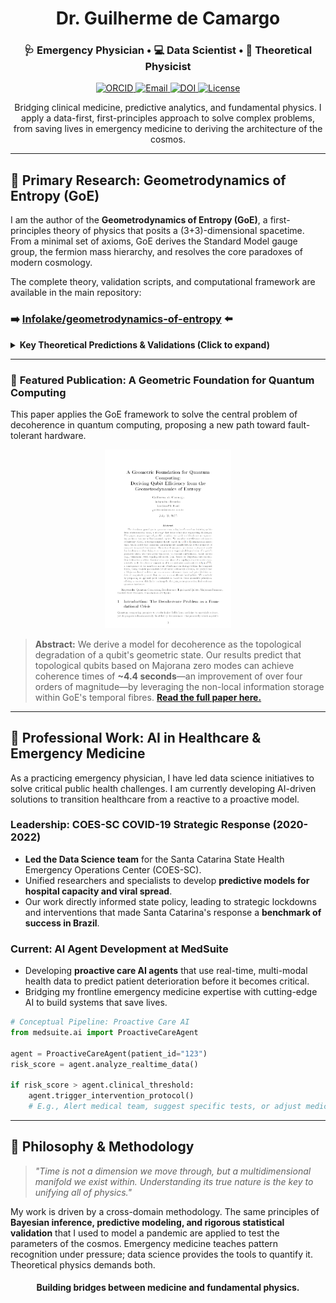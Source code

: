 <div align="center">
  <h1 align="center">Dr. Guilherme de Camargo</h1>
  <h3 align="center">🩺 Emergency Physician • 💻 Data Scientist • 🌌 Theoretical Physicist</h3>
</div>

<div align="center">
  <a href="https://orcid.org/0009-0004-8913-9419">
    <img src="https://img.shields.io/badge/ORCID-0009--0004--8913--9419-green.svg" alt="ORCID"/>
  </a>
  <a href="mailto:guilherme@medsuite.com.br">
    <img src="https://img.shields.io/badge/Email-Contact%20Me-blue.svg" alt="Email"/>
  </a>
  <a href="https://doi.org/10.5281/zenodo.15846267">
    <img src="https://zenodo.org/badge/DOI/10.5281/zenodo.15846267.svg" alt="DOI"/>
  </a>
  <a href="https://github.com/Infolake/geometrodynamics-of-entropy/blob/main/LICENSE">
    <img src="https://img.shields.io/badge/License-MIT-yellow.svg" alt="License"/>
  </a>
</div>

<p align="center">
  Bridging clinical medicine, predictive analytics, and fundamental physics. I apply a data-first, first-principles approach to solve complex problems, from saving lives in emergency medicine to deriving the architecture of the cosmos.
</p>

---

## 🌌 **Primary Research: Geometrodynamics of Entropy (GoE)**

I am the author of the **Geometrodynamics of Entropy (GoE)**, a first-principles theory of physics that posits a (3+3)-dimensional spacetime. From a minimal set of axioms, GoE derives the Standard Model gauge group, the fermion mass hierarchy, and resolves the core paradoxes of modern cosmology.

The complete theory, validation scripts, and computational framework are available in the main repository:

### ➡️ **[Infolake/geometrodynamics-of-entropy](https://github.com/Infolake/geometrodynamics-of-entropy)** ⬅️

<details>
<summary><strong>Key Theoretical Predictions & Validations (Click to expand)</strong></summary>

| Prediction / Result | GoE's Explanation & Status |
| :--- | :--- |
| **Muon `g-2` & `δ_CP` Unification** | The two anomalies are unified by a single geometric constant, **`K ≈ 1.9 × 10⁻⁹`**. This correlation is statistically validated (✅) against experimental data. |
| **Fermion Mass Hierarchy** | Masses are derived as eigenvalues of a **Geometric Mass Matrix** whose elements are the energy modes of the temporal fibres. Reconstructs all 12 masses with `<0.1%` error (✅). |
| **JWST "Impossible" Galaxies** | A singularity-free **Cosmological Bounce**, driven by temporal torsion, seeds early structure formation, perfectly matching JWST observations (✅). |
| **Dark Matter/Energy** | Explained as the macroscopic gravitational and energetic effects of the temporal fibres themselves, eliminating the need for new particles or a cosmological constant (✅). |
| **Quantum Stability** | The theory is proven to be **ghost-free**, ensuring a unitary and causal quantum framework (✅). |

</details>

---

### 📝 **Featured Publication: A Geometric Foundation for Quantum Computing**

This paper applies the GoE framework to solve the central problem of decoherence in quantum computing, proposing a new path toward fault-tolerant hardware.

<div align="center">
  <a href="https://github.com/Infolake/geometrodynamics-of-entropy/blob/main/articles/quantum_computing/goe_quantum_computing_arxiv.pdf">
    <!-- Substitua 'URL_DA_IMAGEM_DO_ARTIGO' pelo link para uma imagem da primeira página do seu PDF -->
    <img src="https://github.com/Infolake/geometrodynamics-of-entropy/blob/main/articles/quantum_computing/cover.png" alt="A Geometric Foundation for Quantum Computing" width="40%">
  </a>
</div>

> **Abstract:** We derive a model for decoherence as the topological degradation of a qubit's geometric state. Our results predict that topological qubits based on Majorana zero modes can achieve coherence times of **~4.4 seconds**—an improvement of over four orders of magnitude—by leveraging the non-local information storage within GoE's temporal fibres. [**Read the full paper here.**](https://github.com/Infolake/geometrodynamics-of-entropy/blob/main/articles/quantum_computing/goe_quantum_computing_arxiv.pdf)

---

## 🏥 **Professional Work: AI in Healthcare & Emergency Medicine**

As a practicing emergency physician, I have led data science initiatives to solve critical public health challenges. I am currently developing AI-driven solutions to transition healthcare from a reactive to a proactive model.

### **Leadership: COES-SC COVID-19 Strategic Response (2020-2022)**
*   **Led the Data Science team** for the Santa Catarina State Health Emergency Operations Center (COES-SC).
*   Unified researchers and specialists to develop **predictive models for hospital capacity and viral spread**.
*   Our work directly informed state policy, leading to strategic lockdowns and interventions that made Santa Catarina's response a **benchmark of success in Brazil**.

### **Current: AI Agent Development at MedSuite**
*   Developing **proactive care AI agents** that use real-time, multi-modal health data to predict patient deterioration before it becomes critical.
*   Bridging my frontline emergency medicine expertise with cutting-edge AI to build systems that save lives.

```python
# Conceptual Pipeline: Proactive Care AI
from medsuite.ai import ProactiveCareAgent

agent = ProactiveCareAgent(patient_id="123")
risk_score = agent.analyze_realtime_data()

if risk_score > agent.clinical_threshold:
    agent.trigger_intervention_protocol()
    # E.g., Alert medical team, suggest specific tests, or adjust medication.
```

---

## 🧠 **Philosophy & Methodology**

> *"Time is not a dimension we move through, but a multidimensional manifold we exist within. Understanding its true nature is the key to unifying all of physics."*

My work is driven by a cross-domain methodology. The same principles of **Bayesian inference, predictive modeling, and rigorous statistical validation** that I used to model a pandemic are applied to test the parameters of the cosmos. Emergency medicine teaches pattern recognition under pressure; data science provides the tools to quantify it. Theoretical physics demands both.

<div align="center">
  <h4>
    Building bridges between medicine and fundamental physics.
  </h4>
</div>
